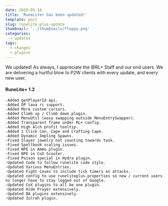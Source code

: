 ```yaml
---
date: 2019-05-16
title: 'RuneLite+ has been updated!'
template: post
slug: runelite-plus-update
thumbnail: '../thumbnails/floppy.png'
categories:
  - updates
tags:
  - changes
  - plugins
---
```


We updated!
As always, I appreciate the @RL+ Staff and our end users. We are delivering a hurtful blow to P2W clients with every update, and every new user.




#### RuneLite+ 1.2


```
-Added getPlayerId api.
-Added OP lava rc support.
-Added More custom cursors.
-Added Climb up / Climb down plugin.
-Added MenuUtil (easy swapping outside MenuEntrySwapper).
-Added Transparent frame under RL+ config.
-Added High Alch profit tooltip.
-Added 1 Click Con. Cape and Crafting Cape.
-Added Dynamic Impling Spawns.
-Fixed Slayer jewelry not counting towards task.
-Fixed Spellbook scaling issues.
-Fixed NPE in Ammo plugin.
-Fixed NPE in CoX Scouter.
-Fixed Poison special in Hydra plugin.
-Updated Code to follow runelite code style.
-Updated Various MenuEntries.
-Updated Fight Caves to include tick timers on attacks.
-Updated config to use runeliteplus.properties so new / current users no longer have to stay logged out of Google.
-Updated CoX plugins to all be one plugin.
-Updated Hide Prayer extensively.
-Updated BA plugins extensively.
-Updated Zulrah plugin.
```
